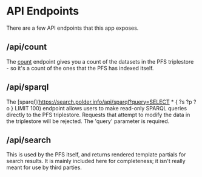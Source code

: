 # API Endpoints

There are a few API endpoints that this app exposes.

## /api/count
The [count](https://search.polder.info/api/count) endpoint gives you a count of the datasets in the PFS triplestore - so it's a count of the ones that the PFS has indexed itself.

## /api/sparql
The [sparql](https://search.polder.info/api/sparql?query=SELECT * { ?s ?p ?o } LIMIT 100) endpoint allows users to make read-only SPARQL queries directly to the PFS triplestore. Requests that attempt to modify the data in the triplestore will be rejected. The 'query' parameter is required.

## /api/search
This is used by the PFS itself, and returns rendered template partials for search results. It is mainly included here for completeness; it isn't really meant for use by third parties.
